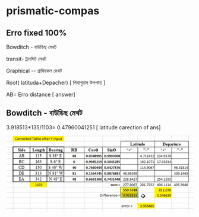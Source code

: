 # prismatic-compas

## Erro fixed 100%

Bowditch - বাউডিছ মেথট

transit- ট্রানসিট মেথট

Graphical -- গ্রাফিকেল মেথট

Root( latituda+Depacher) [ পিথাগুরাস উপপাদ্য ]

AB= Erro distance [ answer]

## Bowditch - বাউডিছ মেথট

3.918513*135/1103= 0.47960041251 [ latitude carection of ans]



<!--[profile](./br.jpg)-->
<img src="br.jpg" width="600"/>
